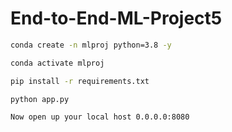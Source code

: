 # End-to-End-ML-Project5

```bash
conda create -n mlproj python=3.8 -y 
```

```bash
conda activate mlproj
```

```bash
pip install -r requirements.txt
```
```bash
python app.py
```
```bash
Now open up your local host 0.0.0.0:8080
```